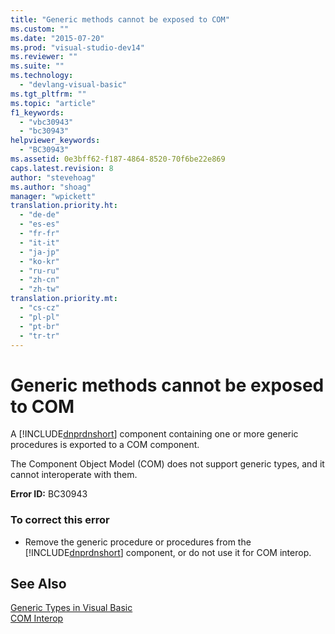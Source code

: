 ```yaml
---
title: "Generic methods cannot be exposed to COM"
ms.custom: ""
ms.date: "2015-07-20"
ms.prod: "visual-studio-dev14"
ms.reviewer: ""
ms.suite: ""
ms.technology: 
  - "devlang-visual-basic"
ms.tgt_pltfrm: ""
ms.topic: "article"
f1_keywords: 
  - "vbc30943"
  - "bc30943"
helpviewer_keywords: 
  - "BC30943"
ms.assetid: 0e3bff62-f187-4864-8520-70f6be22e869
caps.latest.revision: 8
author: "stevehoag"
ms.author: "shoag"
manager: "wpickett"
translation.priority.ht: 
  - "de-de"
  - "es-es"
  - "fr-fr"
  - "it-it"
  - "ja-jp"
  - "ko-kr"
  - "ru-ru"
  - "zh-cn"
  - "zh-tw"
translation.priority.mt: 
  - "cs-cz"
  - "pl-pl"
  - "pt-br"
  - "tr-tr"
---
```

# Generic methods cannot be exposed to COM
A [!INCLUDE[dnprdnshort](../../csharp\getting-started/includes/dnprdnshort_md.md)] component containing one or more generic procedures is exported to a COM component.  
  
 The Component Object Model (COM) does not support generic types, and it cannot interoperate with them.  
  
 **Error ID:** BC30943  
  
### To correct this error  
  
-   Remove the generic procedure or procedures from the [!INCLUDE[dnprdnshort](../../csharp\getting-started/includes/dnprdnshort_md.md)] component, or do not use it for COM interop.  
  
## See Also  
 [Generic Types in Visual Basic](../../visual-basic\programming-guide\language-features\data-types/generic-types.md)   
 [COM Interop](../../visual-basic\programming-guide\com-interop/index.md)